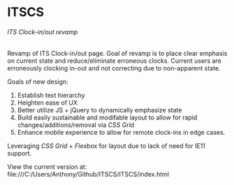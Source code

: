 # ITSCS
###### ITS Clock-in/out revamp

Revamp of ITS Clock-in/out page.  Goal of revamp is to place clear emphasis on current state and reduce/eliminate erroneous clocks.  Current users are erroneously clocking in-out and not correcting due to non-apparent state.

Goals of new design:

1. Establish text hierarchy
2. Heighten ease of UX
3. Better utilize JS + jQuery to dynamically emphasize state
4. Build easily sustainable and modifable layout to allow for rapid changes/additions/removal via *CSS Grid*
5. Enhance mobile experience to allow for remote clock-ins in edge cases.

Leveraging *CSS Grid* + *Flexbox* for layout due to lack of need for IE11 support.

View the current version at: file:///C:/Users/Anthony/Github/ITSCS/ITSCS/index.html